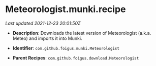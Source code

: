 # Meteorologist.munki.recipe

_Last updated 2021-12-23 20:01:50Z_

- **Description**: Downloads the latest version of Meteorologist (a.k.a. Meteo) and imports it into Munki.

- **Identifier**: `com.github.foigus.munki.Meteorologist`

- **Parent Recipes**: `com.github.foigus.download.Meteorologist`
